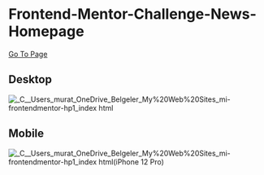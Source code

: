 # Frontend-Mentor-Challenge-News-Homepage

[Go To Page](https://mi-frontent-mentor-project-1.netlify.app/)


## Desktop

![_C__Users_murat_OneDrive_Belgeler_My%20Web%20Sites_mi-frontendmentor-hp1_index html](https://github.com/muratcanilhann/Frontend-Mentor-Challenge-News-Homepage/assets/99173192/4d31c2a6-33eb-47e0-a387-5bc1947010fd)

## Mobile

![_C__Users_murat_OneDrive_Belgeler_My%20Web%20Sites_mi-frontendmentor-hp1_index html(iPhone 12 Pro)](https://github.com/muratcanilhann/Frontend-Mentor-Challenge-News-Homepage/assets/99173192/f10bc5cd-0259-418f-aeb1-a697ef2d3edd)
